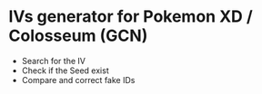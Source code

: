 # IVs generator for Pokemon XD / Colosseum (GCN)
- Search for the IV
- Check if the Seed exist
- Compare and correct fake IDs
